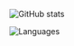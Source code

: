 ![GitHub stats](https://github-readme-stats.vercel.app/api?username=UntoldGam&show_icons=true&theme=tokyonight&show_icons=true) 

![Languages](https://github-readme-stats.vercel.app/api/top-langs/?username=UntoldGam&langs_count=120&theme=tokyonight&show_icons=true)
